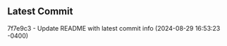 
## Latest Commit
7f7e9c3 - Update README with latest commit info (2024-08-29 16:53:23 -0400) <Yunxi-Zhou>
